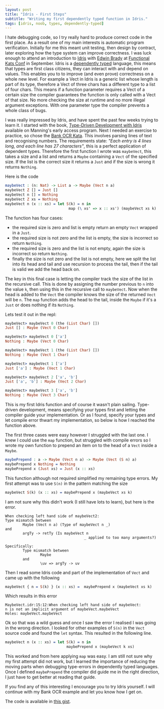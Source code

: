 ```yaml
---
layout: post
title: "Idris - First Steps"
subtitle: "Writing my first dependently typed function in Idris."
tags: [idris, noob, types, dependently-typed]
---
```


I hate debugging code, so I try really hard to produce correct code in the first place. As a result one of my main interests is automatic program verification. Initially for me this meant unit testing, then design by contract, later exploring how the type system can improve correctness. I was luck enough to attend an introduction to [Idris](http://www.idris-lang.org/) with [Edwin Brady](https://twitter.com/edwinbrady) at [Functional Kats Conf](http://functionalkats.com/) in September. Idris is a [dependently typed](https://en.wikipedia.org/wiki/Dependent_type) language, this means that types are first class citizens, they can interact with and depend on values. This enables you to to improve (and even prove) correctness on a whole new level. For example a Vect in Idris is a generic list whose length is part of its type, therefore a Vect of three chars has a different type to a list of four chars. This means if a function parameter requires a Vect of a certain size the compiler guarantees the function is only called with a Vect of that size. No more checking the size at runtime and no more illegal argument exceptions. With one parameter type the compiler prevents a whole class of bugs.

I was really impressed by Idris, and have spent the past few weeks trying to learn it. I started with the book, [Type-Driven Development with Idris](https://www.manning.com/books/type-driven-development-with-idris) available on Manning's early access program. Next I needed an exercise to practice, so chose the [Bank OCR Kata](http://codingdojo.org/cgi-bin/index.pl?KataBankOCR). This involves parsing lines of text and recognising numbers. The requirements state: _"Each entry is 4 lines long, and each line has 27 characters"_, this is a perfect application of dependent types. Therefore the first function I wrote was `maybeVect`, this takes a size and a list and returns a `Maybe` containing a `Vect` of the specified size. If the list is the correct size it returns a `Just` and if the size is wrong it returns `Nothing`.

Here is the code

```idris
maybeVect : (n: Nat) -> List a -> Maybe (Vect n a)
maybeVect Z [] = Just []
maybeVect n [] = Nothing
maybeVect Z xs = Nothing
maybeVect n (x :: xs) = let S(k) = n in
                             map (\ xs' => x :: xs') (maybeVect xs k)
```
The function has four cases:
* the required size is zero and list is empty return an empty `Vect` wrapped in a `Just`.
* the required size is not zero and the list is empty, the size is incorrect so return `Nothing`.
* the required size is zero and the list is not empty, again the size is incorrect so return `Nothing`.
* finally the size is not zero and the list is not empty, here we split the list into its head and tail and use recursion to process the tail, then if the tail is valid we add the head back on.

The key in this final case is letting the compiler track the size of the list in the recursive call. This is done by assigning the number previous to `n` into the value `k`, then using this in the recursive call to `maybeVect`. Now when the head is added to the `Vect` the compiler knows the size of the returned `Vect` will be `n`. The `map` function adds the head to the tail, inside the `Maybe` if it's a `Just` or does nothing if its `Nothing`.

Lets test it out in the repl:

```idris
maybeVect> maybeVect 0 (the (List Char) [])
Just [] : Maybe (Vect 0 Char)

maybeVect> maybeVect 0 ['a']
Nothing : Maybe (Vect 0 Char)

maybeVect> maybeVect 1 (the (List Char) [])
Nothing : Maybe (Vect 1 Char)

maybeVect> maybeVect 1 ['a']
Just ['a'] : Maybe (Vect 1 Char)

maybeVect> maybeVect 2 ['a', 'b']
Just ['a', 'b'] : Maybe (Vect 2 Char)

maybeVect> maybeVect 3 ['a', 'b']
Nothing : Maybe (Vect 3 Char)
```

This is my first Idris function and of course it wasn't plain sailing. Type-driven development, means specifying your types first and letting the compiler guide your implementation. Or as I found, specify your types and let compile error thwart my implementation, so below is how I reached the function above.

The first three cases were easy however I struggled with the last one. I knew I could use the `map` function, but struggled with compile errors so I wrote my own function to prepend an item on to the head of a `Vect` inside a `Maybe`.

```idris
maybePrepend : a -> Maybe (Vect n a) -> Maybe (Vect (S n) a)
maybePrepend x Nothing = Nothing
maybePrepend x (Just xs) = Just (x :: xs)
```

This function although not required simplified my remaining type errors. My first attempt was to use `S(n)` in the pattern matching the size

```idris
maybeVect S(k) (x :: xs) = maybePrepend x (maybeVect xs k)
```

I am not sure why this didn't work (I still have lots to learn), but here is the error.

```
When checking left hand side of maybeVect2:
Type mismatch between
        Maybe (Vect n a) (Type of maybeVect n _)
and
        argTy -> retTy (Is maybeVect n
                                    _ applied to too many arguments?)

Specifically:
        Type mismatch between
                Maybe
        and
                \uv => argTy -> uv
```

Then I read some Idris code and part of the implementation of `Vect` and came up with the following

```idris
maybeVect { n = S(k) } (x :: xs) =  maybePrepend x (maybeVect xs k)
```

Which results in this error

```
MaybeVect.idr:15:12:When checking left hand side of maybeVect:
n is not an implicit argument of maybeVect.maybeVect
Holes: maybeVect.maybeVect
```

Ok so that was a wild guess and once I saw the error I realised I was going in the wrong direction. I looked for other examples of `S(n)` in the `Vect` source code and found the `let` syntax. This resulted in the following line.

```idris
maybeVect n (x :: xs) = let S(k) = n in
                            maybePrepend x (maybeVect k xs)
```

This worked and from here applying `map` was easy.  I am still not sure why my first attempt did not work, but I learned the importance of reducing the moving parts when debugging type-errors in dependently typed languages. Once I defined `maybePrepend` the compiler did guide me in the right direction, I just have to get better at reading that guide.

If you find any of this interesting I encourage you to try Idris yourself. I will continue with my Bank OCR example and let you know how I get on.

The code is available in [this gist](https://gist.github.com/IainHull/91ff8a28826e57316674).
